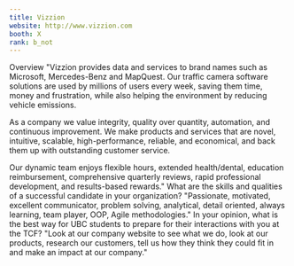 ```yaml
---
title: Vizzion
website: http://www.vizzion.com
booth: X
rank: b_not
---
```

Overview
"Vizzion provides data and services to brand names such as Microsoft, Mercedes-Benz and MapQuest. Our traffic camera software solutions are used by millions of users every week, saving them time, money and frustration, while also helping the environment by reducing vehicle emissions.

 As a company we value integrity, quality over quantity, automation, and continuous improvement. We make products and services that are novel, intuitive, scalable, high-performance, reliable, and economical, and back them up with outstanding customer service.

 Our dynamic team enjoys flexible hours, extended health/dental, education reimbursement, comprehensive quarterly reviews, rapid professional development, and results-based rewards."
What are the skills and qualities of a successful candidate in your organization?
"Passionate, motivated, excellent communicator, problem solving, analytical, detail oriented, always learning, team player, OOP, Agile methodologies."
In your opinion, what is the best way for UBC students to prepare for their interactions with you at the TCF?
"Look at our company website to see what we do, look at our products, research our customers, tell us how they think they could fit in and make an impact at our company."
